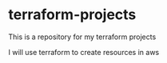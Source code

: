 # terraform-projects
This is a repository for my terraform projects

I will use terraform to create resources in aws
